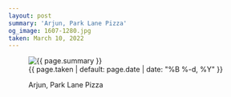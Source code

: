 ```yaml
---
layout: post
summary: 'Arjun, Park Lane Pizza'
og_image: 1607-1280.jpg
taken: March 10, 2022
---
```


<figure class="post" data-src="{{ site.assets_url }}/{{ page.og_image }}">
<img alt="{{ page.summary }}" sizes="(min-width: 700px) 50vw, calc(100vw - 2rem)" src="{{ site.assets_url }}/1607-640.jpg" srcset="{{ site.assets_url }}/1607-320.jpg 320w, {{ site.assets_url }}/1607-640.jpg 640w, {{ site.assets_url }}/1607-960.jpg 960w, {{ site.assets_url }}/1607-1280.jpg 1280w"/>
<figcaption>
<time>{{ page.taken | default: page.date | date: "%B %-d, %Y" }}</time>
<p>Arjun, Park Lane Pizza</p>
</figcaption>
</figure>
